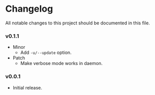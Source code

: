 # Changelog

All notable changes to this project should be documented in this file.

### v0.1.1

- Minor
  - Add `-u/--update` option.
- Patch
  - Make verbose mode works in daemon.

### v0.0.1

- Initial release.